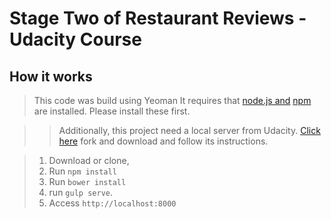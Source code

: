 # Stage Two of Restaurant Reviews - Udacity Course

## How it works
>This code was build using Yeoman 
>It requires that [node.js and](https://nodejs.org/en/) [npm](https://www.npmjs.com/) are installed. Please install these first.

>>Additionally, this project need a local server from Udacity. [Click here](https://github.com/udacity/mws-restaurant-stage-2)  fork and download and follow its instructions.

> 1. Download or clone, 
> 2. Run `npm install`
> 3. Run `bower install`
> 4. run `gulp serve`.
> 5. Access `http://localhost:8000`


